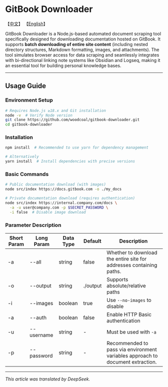 # GitBook Downloader

【[中文](https://github.com/woodcoal/gitbook-downloader/blob/main/README.md)】 【[English](https://github.com/woodcoal/gitbook-downloader/blob/main/README-en.md)】

GitBook Downloader is a Node.js-based automated document scraping tool specifically designed for downloading documentation hosted on GitBook. It supports **batch downloading of entire site content** (including nested directory structures, Markdown formatting, images, and attachments). The tool simulates browser access for data scraping and seamlessly integrates with bi-directional linking note systems like Obsidian and Logseq, making it an essential tool for building personal knowledge bases.

---

## Usage Guide

### Environment Setup

```bash
# Requires Node.js ≥18.x and Git installation
node -v  # Verify Node version
git clone https://github.com/woodcoal/gitbook-downloader.git
cd gitbook-downloader
```

### Installation

```bash
npm install  # Recommended to use yarn for dependency management

# Alternatively
yarn install  # Install dependencies with precise versions
```

### Basic Commands

```bash
# Public documentation download (with images)
node src/index https://docs.gitbook.com -o ./my_docs

# Private documentation download (requires authentication)
node src/index https://internal.company.com/docs \
  -a -u user@company.com -p $SECRET_PASSWORD \
  -i false  # Disable image download
```

### Parameter Description

| Short Param | Long Param | Data Type | Default  | Description                                                         |
| ----------- | ---------- | --------- | -------- | ------------------------------------------------------------------- | 
| -a          | --all      | string    | false    | Whether to download the entire site for addresses containing paths. |
| -o          | --output   | string    | ./output | Supports absolute/relative paths                                    |
| -i          | --images   | boolean   | true     | Use `--no-images` to disable                                        |
| -a          | --auth     | boolean   | false    | Enable HTTP Basic authentication                                    |
| -u          | --username | string    | -        | Must be used with `-a`                                              |
| -p          | --password | string    | -        | Recommended to pass via environment variables approach to document extraction. |

---

_This article was translated by DeepSeek._
